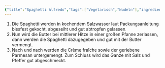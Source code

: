 ```yaml
---
{"title":"Spaghetti Alfredo","tags":["Vegetarisch","Nudeln"],"ingredients":["80 g Butter","100 g Crème fraîche","120 g Parmesan (frisch gerieben)","500 g Spaghetti"]}
---
```


1. Die Spaghetti werden in kochendem Salzwasser laut Packungsanleitung bissfest gekocht, abgeseiht und gut abtropfen gelassen.
2. Nun wird die Butter bei mittlerer Hitze in einer großen Pfanne zerlassen, dann werden die Spaghetti dazugegeben und gut mit der Butter vermengt.
3. Nach und nach werden die Crème fraîche sowie der geriebene Parmesan untergemengt. Zum Schluss wird das Ganze mit Salz und Pfeffer gut abgeschmeckt.